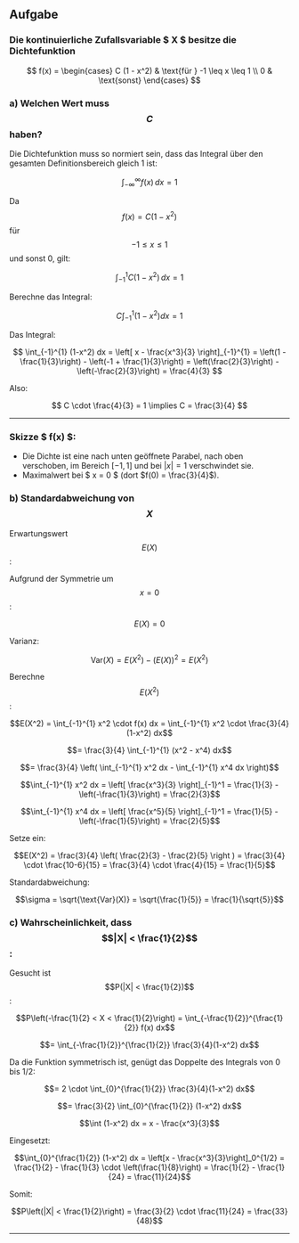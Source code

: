 ## Aufgabe

### Die kontinuierliche Zufallsvariable \$ X \$ besitze die Dichtefunktion
$$
f(x) = 
\begin{cases}
C (1 - x^2) & \text{für } -1 \leq x \leq 1 \\
0 & \text{sonst}
\end{cases}
$$

### a) Welchen Wert muss $$C$$ haben?

Die Dichtefunktion muss so normiert sein, dass das Integral über den gesamten Definitionsbereich gleich 1 ist:

$$\int_{-\infty}^{\infty} f(x) \, dx = 1$$

Da $$f(x) = C(1-x^2)$$ für $$-1 \leq x \leq 1$$ und sonst 0, gilt:

$$
\int_{-1}^{1} C(1-x^2) \, dx = 1
$$

Berechne das Integral:

$$
C \int_{-1}^{1} (1-x^2) dx = 1
$$

Das Integral:

$$
\int_{-1}^{1} (1-x^2) dx = \left[ x - \frac{x^3}{3} \right]_{-1}^{1} = \left(1 - \frac{1}{3}\right) - \left(-1 + \frac{1}{3}\right) = \left(\frac{2}{3}\right) - \left(-\frac{2}{3}\right) = \frac{4}{3}
$$

Also:

$$
C \cdot \frac{4}{3} = 1 \implies C = \frac{3}{4}
$$

***

### Skizze \$ f(x) \$:

- Die Dichte ist eine nach unten geöffnete Parabel, nach oben verschoben, im Bereich $[-1,1]$ und bei $|x| = 1$ verschwindet sie.
- Maximalwert bei \$ x = 0 \$ (dort $f(0) = \frac{3}{4}$).

### b) Standardabweichung von $$X$$

Erwartungswert $$E(X)$$:

Aufgrund der Symmetrie um $$x=0$$:

$$E(X) = 0$$

Varianz:

$$\text{Var}(X) = E(X^2) - (E(X))^2 = E(X^2)$$

Berechne $$E(X^2)$$:

$$E(X^2) = \int_{-1}^{1} x^2 \cdot f(x) dx = \int_{-1}^{1} x^2 \cdot \frac{3}{4}(1-x^2) dx$$

$$= \frac{3}{4} \int_{-1}^{1} (x^2 - x^4) dx$$

$$= \frac{3}{4} \left( \int_{-1}^{1} x^2 dx - \int_{-1}^{1} x^4 dx \right)$$

$$\int_{-1}^{1} x^2 dx = \left[ \frac{x^3}{3} \right]_{-1}^1 = \frac{1}{3} - \left(-\frac{1}{3}\right) = \frac{2}{3}$$

$$\int_{-1}^{1} x^4 dx = \left[ \frac{x^5}{5} \right]_{-1}^1 = \frac{1}{5} - \left(-\frac{1}{5}\right) = \frac{2}{5}$$

Setze ein:

$$E(X^2) = \frac{3}{4} \left( \frac{2}{3} - \frac{2}{5} \right ) = \frac{3}{4} \cdot \frac{10-6}{15} = \frac{3}{4} \cdot \frac{4}{15} = \frac{1}{5}$$

Standardabweichung:

$$\sigma = \sqrt{\text{Var}(X)} = \sqrt{\frac{1}{5}} = \frac{1}{\sqrt{5}}$$

### c) Wahrscheinlichkeit, dass $$|X| < \frac{1}{2}$$:

Gesucht ist $$P(|X| < \frac{1}{2})$$:

$$P\left(-\frac{1}{2} < X < \frac{1}{2}\right) = \int_{-\frac{1}{2}}^{\frac{1}{2}} f(x) dx$$

$$= \int_{-\frac{1}{2}}^{\frac{1}{2}} \frac{3}{4}(1-x^2) dx$$

Da die Funktion symmetrisch ist, genügt das Doppelte des Integrals von 0 bis 1/2:

$$= 2 \cdot \int_{0}^{\frac{1}{2}} \frac{3}{4}(1-x^2) dx$$

$$= \frac{3}{2} \int_{0}^{\frac{1}{2}} (1-x^2) dx$$

$$\int (1-x^2) dx = x - \frac{x^3}{3}$$

Eingesetzt:

$$\int_{0}^{\frac{1}{2}} (1-x^2) dx = \left[x - \frac{x^3}{3}\right]_0^{1/2} = \frac{1}{2} - \frac{1}{3} \cdot \left(\frac{1}{8}\right) = \frac{1}{2} - \frac{1}{24} = \frac{11}{24}$$

Somit:

$$P\left(|X| < \frac{1}{2}\right) = \frac{3}{2} \cdot \frac{11}{24} = \frac{33}{48}$$

***
